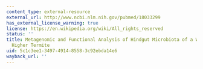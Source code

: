 ```yaml
---
content_type: external-resource
external_url: http://www.ncbi.nlm.nih.gov/pubmed/18033299
has_external_license_warning: true
license: https://en.wikipedia.org/wiki/All_rights_reserved
status: ''
title: Metagenomic and Functional Analysis of Hindgut Microbiota of a Wood-Feeding
  Higher Termite
uid: 5c1c3ee1-3497-4914-8558-3c92ebda14e6
wayback_url: ''
---
```

